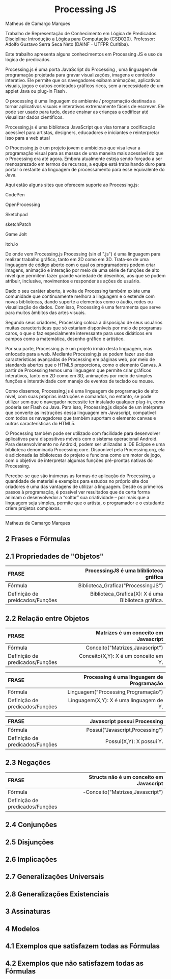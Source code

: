 # <center>Processing JS</center>



Matheus de Camargo Marques

Trabalho de Representação de Conhecimento em Lógica de Predicados. 
Disciplina: Introdução a Lógica para Computação (CSD020).
Professor: Adolfo Gustavo Serra Seca Neto (DAINF - UTFPR Curitiba).

Este trabalho apresenta alguns conhecimentos em Processing JS e uso de lógica de predicados.


   Processing.js é uma porta JavaScript do Processing , uma linguagem de programação projetada para gravar visualizações, imagens e conteúdo interativo. Ele permite que os navegadores exibam animações, aplicativos visuais, jogos e outros conteúdos gráficos ricos, sem a necessidade de um applet Java ou plug-in Flash .


   O processing é uma linguagem de ambiente / programação destinada a tornar aplicativos visuais e interativos extremamente fáceis de escrever. Ele pode ser usado para tudo, desde ensinar as crianças a codificar até visualizar dados científicos.


   Processing.js é uma biblioteca JavaScript que visa tornar a codificação acessível para artistas, designers, educadores e iniciantes e reinterpretar isso para a web atual 

   O Processing.js é um projeto jovem e ambicioso que visa levar a programação visual para as massas de uma maneira mais acessível do que o Processing era até agora. Embora atualmente esteja sendo forçado a ser menosprezado em termos de recursos, a equipe está trabalhando duro para portar o restante da linguagem de processamento para esse equivalente do Java.


Aqui estão alguns sites que oferecem suporte ao Processing.js:

   CodePen
    
   OpenProcessing
    
   Sketchpad
    
   sketchPatch
    
   Game Jolt
    
   itch.io

   
   De onde vem Processing.js
   Processing (sin el ".js") é uma linguagem para realizar trabalho gráfico, tanto em 2D como em 3D. Trata-se de uma linguagem de código aberto com o qual os programadores podem criar imagens, animação e interação por meio de uma série de funções de alto nível que permitem fazer grande variedade de desenhos, aos que se podem atribuir, inclusive, movimentos e responder às ações do usuário.

  Dado o seu caráter aberto, à volta de Processing também existe uma comunidade que continuamente melhora a linguagem e o estende com novas bibliotecas, dando suporte a elementos como o áudio, redes ou visualização de dados. Com isso, Processing é uma ferramenta que serve para muitos âmbitos das artes visuais.

  Segundo seus criadores, Processing coloca à disposição de seus usuários muitas características que só estariam disponíveis por meio de programas caros, o que o faz especialmente interessante para usos didáticos em campos como a matemática, desenho gráfico e artístico.

  Por sua parte, Processing.js é um projeto irmão desta linguagem, mas enfocado para a web. Mediante Processing.js se podem fazer uso das características avançadas de Processing em páginas web, por meio de standards abertos que o HTML5 proporciona, como o elemento Canvas. A partir de Processing temos uma linguagem que permite criar gráficos interativos, tanto em 2D como em 3D, animações por meio de simples funções e interatividade com manejo de eventos de teclado ou mouse.

  Como dissemos, Processing.js é uma linguagem de programação de alto nível, com suas próprias instruções e comandos, no entanto, se pode utilizar sem que o navegador necessite ter instalado qualquer plug-in, como poderia ser Flash ou Java. Para isso, Processing.js dispõe de um intérprete que converte as instruções dessa linguagem em Javascript, compatível com todos os navegadores que também suportam o elemento canvas e outras características do HTML5. 


  O Processing também pode ser utilizado com facilidade para desenvolver aplicativos para dispositivos móveis com o sistema operacional Android. Para desenvolvimento no Android, podem ser utilizadas a IDE Eclipse e uma biblioteca denominada Processing.core. Disponível pela Processing.org, ela é adicionada às bibliotecas do projeto e funciona como um motor de jogo, com o objetivo de interpretar algumas funções pré-prontas nativas do Processing.

  Percebe-se que são inúmeras as formas de aplicação do Processing, a quantidade de material e exemplos para estudos no próprio site dos criadores é uma das vantagens de utilizar a linguagem. Desde os primeiros passos à programação, é possível ver resultados que de certa forma animam o desenvolvedor a “soltar” sua criatividade – por mais que a linguagem seja simples, permite que o artista, o programador e o estudante criem projetos complexos.

___________________________________
Matheus de Camargo Marques




##  2 Frases e Fórmulas

##  2.1 Propriedades de "Objetos"
| FRASE                | ProcessingJS é uma bliblioteca gráfica                
| :------------------- | -------------------: |
| Fórmula                | Biblioteca_Grafica("ProcessingJS")                
| Definição de preidcados/Funções                  | Biblioteca_Grafica(X): X é uma Biblioteca gráfica.  



##  2.2 Relação entre Objetos
| FRASE                | Matrizes é um conceito em Javascript                 
| :------------------- | -------------------: |
| Fórmula                | Conceito("Matrizes,Javascript")                
| Definição de predicados/Funções                  | Conceito(X,Y): X é um conceito em Y.      
    


| FRASE                | Processing é uma linguagem de Programação                 
| :------------------- | -------------------: |
| Fórmula                | Linguagem("Processing,Programação")                
| Definição de predicados/Funções                  | Linguagem(X,Y): X é uma linguagem de Y.     



| FRASE                | Javascript possui Processing              
| :------------------- | -------------------: |
| Fórmula                | Possui("Javascript,Processing")                
| Definição de predicados/Funções                  | Possui(X,Y): X possui Y.     
    





##  2.3 Negações
| FRASE                | Structs não é um conceito em Javascript                 
| :------------------- | -------------------: |
| Fórmula                | ¬Conceito("Matrizes,Javascript")                
| Definição de predicados/Funções                  |    

##  2.4 Conjunções


##  2.5 Disjunções


##  2.6 Implicações

##  2.7 Generalizações Universais

##  2.8 Generalizações Existenciais

## 3 Assinaturas

## 4 Modelos

## 4.1 Exemplos que satisfazem todas as Fórmulas

## 4.2 Exemplos que não satisfazem todas as Fórmulas




